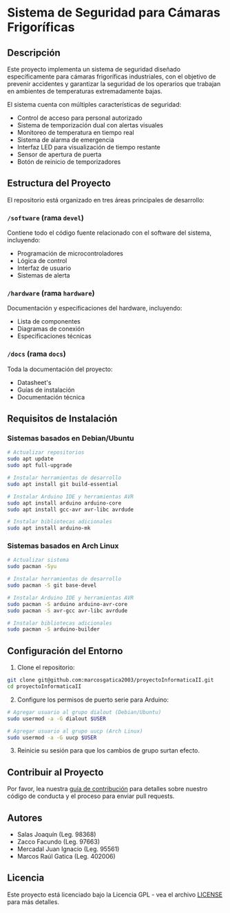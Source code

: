 # Sistema de Seguridad para Cámaras Frigoríficas

## Descripción
Este proyecto implementa un sistema de seguridad diseñado específicamente para cámaras frigoríficas industriales, con el objetivo de prevenir accidentes y garantizar la seguridad de los operarios que trabajan en ambientes de temperaturas extremadamente bajas.

El sistema cuenta con múltiples características de seguridad:
- Control de acceso para personal autorizado
- Sistema de temporización dual con alertas visuales
- Monitoreo de temperatura en tiempo real
- Sistema de alarma de emergencia
- Interfaz LED para visualización de tiempo restante
- Sensor de apertura de puerta
- Botón de reinicio de temporizadores

## Estructura del Proyecto
El repositorio está organizado en tres áreas principales de desarrollo:

### `/software` (rama `devel`)
Contiene todo el código fuente relacionado con el software del sistema, incluyendo:
- Programación de microcontroladores
- Lógica de control
- Interfaz de usuario
- Sistemas de alerta

### `/hardware` (rama `hardware`)
Documentación y especificaciones del hardware, incluyendo:
- Lista de componentes
- Diagramas de conexión
- Especificaciones técnicas

### `/docs` (rama `docs`)
Toda la documentación del proyecto:
- Datasheet's
- Guías de instalación
- Documentación técnica

## Requisitos de Instalación

### Sistemas basados en Debian/Ubuntu
```bash
# Actualizar repositorios
sudo apt update
sudo apt full-upgrade

# Instalar herramientas de desarrollo
sudo apt install git build-essential

# Instalar Arduino IDE y herramientas AVR
sudo apt install arduino arduino-core
sudo apt install gcc-avr avr-libc avrdude

# Instalar bibliotecas adicionales
sudo apt install arduino-mk
```

### Sistemas basados en Arch Linux
```bash
# Actualizar sistema
sudo pacman -Syu

# Instalar herramientas de desarrollo
sudo pacman -S git base-devel

# Instalar Arduino IDE y herramientas AVR
sudo pacman -S arduino arduino-avr-core
sudo pacman -S avr-gcc avr-libc avrdude

# Instalar bibliotecas adicionales
sudo pacman -S arduino-builder
```

## Configuración del Entorno
1. Clone el repositorio:
```bash
git clone git@github.com:marcosgatica2003/proyectoInformaticaII.git
cd proyectoInformaticaII
```

2. Configure los permisos de puerto serie para Arduino:
```bash
# Agregar usuario al grupo dialout (Debian/Ubuntu)
sudo usermod -a -G dialout $USER

# Agregar usuario al grupo uucp (Arch Linux)
sudo usermod -a -G uucp $USER
```

3. Reinicie su sesión para que los cambios de grupo surtan efecto.

## Contribuir al Proyecto
Por favor, lea nuestra [guía de contribución](software/generarAportes/comoGenerarAportes.pdf) para detalles sobre nuestro código de conducta y el proceso para enviar pull requests.

## Autores
- Salas Joaquín (Leg. 98368)
- Zacco Facundo (Leg. 97663)
- Mercadal Juan Ignacio (Leg. 95561)
- Marcos Raúl Gatica (Leg. 402006)

## Licencia
Este proyecto está licenciado bajo la Licencia GPL - vea el archivo [LICENSE](LICENSE) para más detalles.
